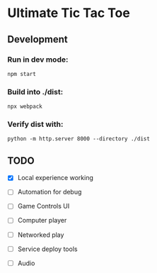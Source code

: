 # Ultimate Tic Tac Toe

## Development

### Run in dev mode:
`npm start`

### Build into ./dist:
`npx webpack`

### Verify dist with:
`python -m http.server 8000 --directory ./dist`


## TODO

- [x] Local experience working
- [ ] Automation for debug
- [ ] Game Controls UI
- [ ] Computer player
- [ ] Networked play
- [ ] Service deploy tools
- [ ] Audio

